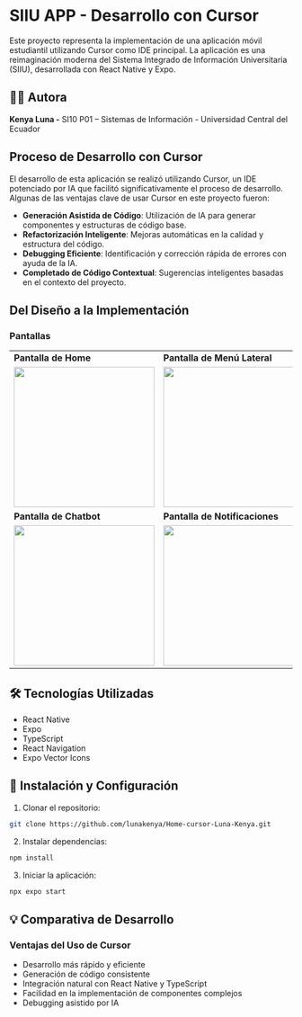 # SIIU APP - Desarrollo con Cursor

Este proyecto representa la implementación de una aplicación móvil estudiantil utilizando Cursor como IDE principal. La aplicación es una reimaginación moderna del Sistema Integrado de Información Universitaria (SIIU), desarrollada con React Native y Expo.

## 👨‍💻 Autora

**Kenya Luna -**
SI10 P01 – Sistemas de Información -
Universidad Central del Ecuador

## Proceso de Desarrollo con Cursor

El desarrollo de esta aplicación se realizó utilizando Cursor, un IDE potenciado por IA que facilitó significativamente el proceso de desarrollo. Algunas de las ventajas clave de usar Cursor en este proyecto fueron:

- **Generación Asistida de Código**: Utilización de IA para generar componentes y estructuras de código base.
- **Refactorización Inteligente**: Mejoras automáticas en la calidad y estructura del código.
- **Debugging Eficiente**: Identificación y corrección rápida de errores con ayuda de la IA.
- **Completado de Código Contextual**: Sugerencias inteligentes basadas en el contexto del proyecto.

## Del Diseño a la Implementación

### Pantallas

<div align="center">
<table>
  <tr>
    <td><strong>Pantalla de Home</strong></td>
    <td><strong>Pantalla de Menú Lateral</strong></td>
  </tr>
  <tr>
    <td><img src="https://github.com/user-attachments/assets/8368209b-412b-4e7c-a852-31b694c639c0" width="250"/></td>
    <td><img src="https://github.com/user-attachments/assets/fb372436-f3a6-46ff-b9e3-4deaa0f24895" width="250"/></td>
  </tr>
  <tr>
    <td><strong>Pantalla de Chatbot</strong></td>
    <td><strong>Pantalla de Notificaciones</strong></td>
  </tr>
  <tr>
    <td><img src="https://github.com/user-attachments/assets/ad62bd1a-f61a-4dac-93ff-1d0b1d1eb7a7" width="250"/></td>
    <td><img src="https://github.com/user-attachments/assets/e5fafb97-e2d9-4c1c-904d-91c828d215de" width="250"/></td>
  </tr>
</table>
</div>

## 🛠️ Tecnologías Utilizadas
- React Native
- Expo
- TypeScript
- React Navigation
- Expo Vector Icons

## 🚀 Instalación y Configuración

1. Clonar el repositorio:
```bash
git clone https://github.com/lunakenya/Home-cursor-Luna-Kenya.git
```

2. Instalar dependencias:
```bash
npm install
```

3. Iniciar la aplicación:
```bash
npx expo start
```

## 💡 Comparativa de Desarrollo

### Ventajas del Uso de Cursor
- Desarrollo más rápido y eficiente
- Generación de código consistente
- Integración natural con React Native y TypeScript
- Facilidad en la implementación de componentes complejos
- Debugging asistido por IA
